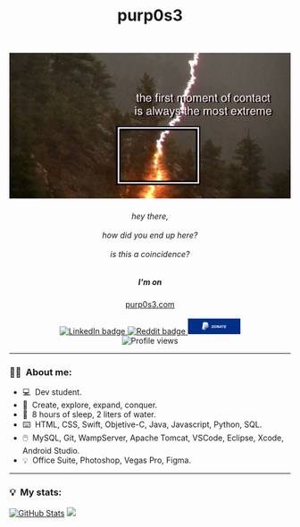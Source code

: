 <!-- <h6 align="center">looking for</h6> -->
<h1 align="center">purp0s3</h1>

<br>

<div id="header" align="center">
  <p>
    <a href="https://purp0s3.github.io/untitled/looking.html"><img src="https://github.com/purp0s3/purp0s3/blob/main/imgs/header.png" alt="the first moment of contact is always the most extreme"/></a>
    <h6>hey there,<br><br>how did you end up here?<br><br>is this a coincidence?</h6>
  </p>
</div>


<div id="badges" align="center">
  <p>
    <h5>I'm on</h5>
    <a href="https://www.purp0s3.com">purp0s3.com</a><br><br>
    <a href="https://www.linkedin.com/in/purp0s3/">
      <img src="https://img.shields.io/badge/LinkedIn-blue?logo=linkedin&logoColor=white&style=for-the-badge" alt="LinkedIn badge"/>
    </a>
    <a href="https://www.reddit.com/u/nasclucas04">
      <img src="https://img.shields.io/badge/Reddit-red?logo=reddit&logoColor=white&style=for-the-badge" alt="Reddit badge"/>
    </a>
    <a href="https://www.paypal.com/donate/?business=G56V3FR2QEAQ8&no_recurring=0&item_name=Making+me+a+donation+allows+me+to+keep+seeking+my+purpose.&currency_code=USD">
      <img src="https://github.com/purp0s3/purp0s3/blob/main/imgs/donate.png" alt="Donate button"/ height="28px">
    </a> <br>
    <img src="https://komarev.com/ghpvc/?username=purp0s3&style=for-the-badge&color=blue" alt="Profile views"/>
  </p>
</div>

---

### 👨‍💻 &nbsp;About me:
- :computer: &nbsp;Dev student.
- :thought_balloon: &nbsp;Create, explore, expand, conquer.
- :sleeping_bed: &nbsp;8 hours of sleep, 2 liters of water.
- :keyboard: &nbsp;HTML, CSS, Swift, Objetive-C, Java, Javascript, Python, SQL.
- :computer_mouse: &nbsp;MySQL, Git, WampServer, Apache Tomcat, VSCode, Eclipse, Xcode, Android Studio.
- :bulb: &nbsp;Office Suite, Photoshop, Vegas Pro, Figma.
  
---

<!-- saving this just in case

### :hammer_and_wrench: &nbsp;Languages and tools:

<div id="langs_tools" align="center">
  <p>
    <img src="https://github.com/devicons/devicon/blob/master/icons/html5/html5-original.svg" title="HTML5" alt="HTML" width="40" height="40"/>&nbsp;
    <img src="https://github.com/devicons/devicon/blob/master/icons/css3/css3-plain-wordmark.svg"  title="CSS3" alt="CSS" width="40" height="40"/>&nbsp;
    <img src="https://github.com/devicons/devicon/blob/master/icons/python/python-original-wordmark.svg" title="Python" alt="Python" width="40" height="40"/>&nbsp;
    <img src="https://github.com/devicons/devicon/blob/master/icons/java/java-original-wordmark.svg" title="Java" alt="Java" width="40" height="40"/>&nbsp;
    <img src="https://github.com/devicons/devicon/blob/master/icons/c/c-original.svg" title="C" alt="C" width="40" height="40"/>&nbsp;
    <img src="https://github.com/devicons/devicon/blob/master/icons/mysql/mysql-original-wordmark.svg" title="MySQL" alt="MySQL" width="40" height="40"/>&nbsp;
    <img src="https://github.com/devicons/devicon/blob/master/icons/git/git-original-wordmark.svg" title="Git" alt="Git" width="40" height="40"/>&nbsp;
    <img src="https://github.com/purp0s3/purp0s3/blob/main/imgs/photoshop.png" title="Photoshop" alt="Photoshop" width="40" height="40"/>&nbsp;
    <img src="https://github.com/purp0s3/purp0s3/blob/main/imgs/vegas.png" title="Vegas Pro" alt="Vegas Pro" width="40" height="40"/>&nbsp;
  </p>
</div>

---

-->

### 💡	&nbsp;My stats:
[![GitHub Stats](https://github-readme-stats.vercel.app/api?username=purp0s3&show_icons=true&theme=transparent)](https://github.com/anuraghazra/github-readme-stats)
<picture>
    <source media="(prefers-color-scheme: dark)" srcset="https://streak-stats.demolab.com?user=purp0s3&fire=4F94EF&ring=4F94EF&currStreakLabel=4F94EF&theme=dark" />
    <img src="https://streak-stats.demolab.com?user=purp0s3&&mode=weekly&fire=4F94EF&ring=4F94EF&currStreakLabel=4F94EF&theme=default" />
</picture>

<!-- saving this just in case

---

<h3 align="center"> :sparkles: thoughts :sparkles: </h3>

<div id="footer" align="center">
  <p>
    <a href= "https://github.com/purp0s3/purp0s3/blob/main/looking.txt"> <img src="https://github.com/purp0s3/purp0s3/blob/main/imgs/footer1.png" alt="I'm constantly trying to explaing something incommunicable"/ height="333px" width="236px"> </a> </p> </br>
    <a href= "https://github.com/purp0s3/purp0s3/blob/main/looking.txt"> <img src="https://github.com/purp0s3/purp0s3/blob/main/imgs/footer2.png"/> </a>
  </p>
</div>



<div id="footer" align="center">
  <p>
    <img src="https://github.com/purp0s3/purp0s3/blob/main/imgs/footer.png" alt="THE MOST PROFOUND THINGS ARE INEXPRESSIBLE"/ height="333px">&nbsp;
    <a href= "https://github.com/purp0s3/purp0s3/blob/main/looking.txt"> <img src="https://github.com/purp0s3/purp0s3/blob/main/imgs/footer1.png" alt="I'm constantly trying to explaing something incommunicable"/ height="333px" width="236px"> </a>
  </p>
</div>

-->
